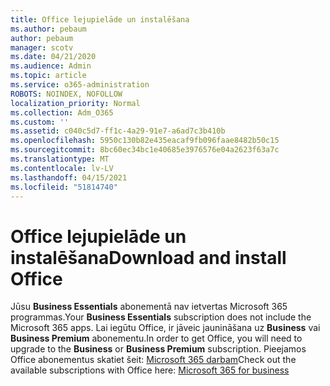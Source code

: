 ```yaml
---
title: Office lejupielāde un instalēšana
ms.author: pebaum
author: pebaum
manager: scotv
ms.date: 04/21/2020
ms.audience: Admin
ms.topic: article
ms.service: o365-administration
ROBOTS: NOINDEX, NOFOLLOW
localization_priority: Normal
ms.collection: Adm_O365
ms.custom: ''
ms.assetid: c040c5d7-ff1c-4a29-91e7-a6ad7c3b410b
ms.openlocfilehash: 5950c130b82e435eacaf9fb096faae8482b50c15
ms.sourcegitcommit: 8bc60ec34bc1e40685e3976576e04a2623f63a7c
ms.translationtype: MT
ms.contentlocale: lv-LV
ms.lasthandoff: 04/15/2021
ms.locfileid: "51814740"
---
```

# <a name="download-and-install-office"></a><span data-ttu-id="e43ed-102">Office lejupielāde un instalēšana</span><span class="sxs-lookup"><span data-stu-id="e43ed-102">Download and install Office</span></span>

<span data-ttu-id="e43ed-103">Jūsu **Business Essentials** abonementā nav ietvertas Microsoft 365 programmas.</span><span class="sxs-lookup"><span data-stu-id="e43ed-103">Your **Business Essentials** subscription does not include the Microsoft 365 apps.</span></span> <span data-ttu-id="e43ed-104">Lai iegūtu Office, ir jāveic jaunināšana uz **Business** vai **Business Premium** abonementu.</span><span class="sxs-lookup"><span data-stu-id="e43ed-104">In order to get Office, you will need to upgrade to the **Business** or **Business Premium** subscription.</span></span> <span data-ttu-id="e43ed-105">Pieejamos Office abonementus skatiet šeit: [Microsoft 365 darbam](https://products.office.com/compare-all-microsoft-office-products?tab=2)</span><span class="sxs-lookup"><span data-stu-id="e43ed-105">Check out the available subscriptions with Office here: [Microsoft 365 for business](https://products.office.com/compare-all-microsoft-office-products?tab=2)</span></span>
  

